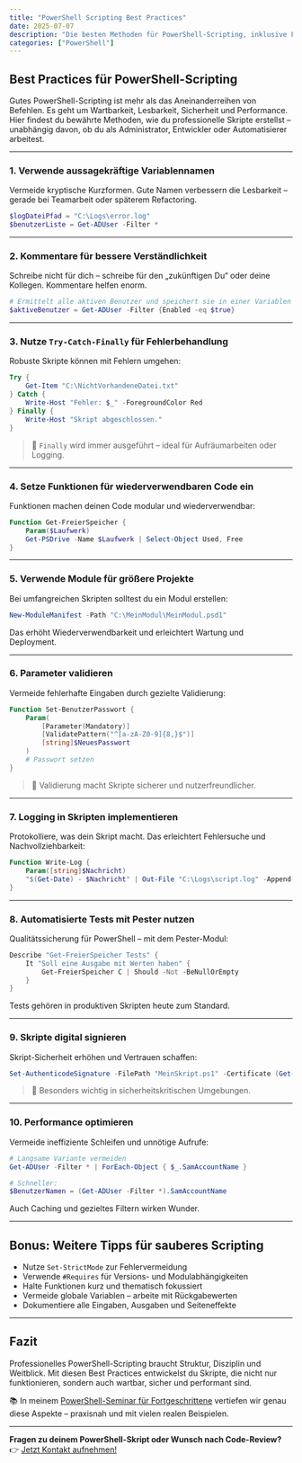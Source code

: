 ```yaml
---
title: "PowerShell Scripting Best Practices"
date: 2025-07-07
description: "Die besten Methoden für PowerShell-Scripting, inklusive Fehlerbehandlung, Sicherheitsrichtlinien und Performance-Optimierung."
categories: ["PowerShell"]
---
```


## Best Practices für PowerShell-Scripting

Gutes PowerShell-Scripting ist mehr als das Aneinanderreihen von Befehlen. Es geht um Wartbarkeit, Lesbarkeit, Sicherheit und Performance. Hier findest du bewährte Methoden, wie du professionelle Skripte erstellst – unabhängig davon, ob du als Administrator, Entwickler oder Automatisierer arbeitest.

---

### 1. Verwende aussagekräftige Variablennamen

Vermeide kryptische Kurzformen. Gute Namen verbessern die Lesbarkeit – gerade bei Teamarbeit oder späterem Refactoring.

```powershell
$logDateiPfad = "C:\Logs\error.log"
$benutzerListe = Get-ADUser -Filter *
```

---

### 2. Kommentare für bessere Verständlichkeit

Schreibe nicht für dich – schreibe für den „zukünftigen Du“ oder deine Kollegen. Kommentare helfen enorm.

```powershell
# Ermittelt alle aktiven Benutzer und speichert sie in einer Variablen
$aktiveBenutzer = Get-ADUser -Filter {Enabled -eq $true}
```

---

### 3. Nutze `Try-Catch-Finally` für Fehlerbehandlung

Robuste Skripte können mit Fehlern umgehen:

```powershell
Try {
    Get-Item "C:\NichtVorhandeneDatei.txt"
} Catch {
    Write-Host "Fehler: $_" -ForegroundColor Red
} Finally {
    Write-Host "Skript abgeschlossen."
}
```

> 🔄 `Finally` wird immer ausgeführt – ideal für Aufräumarbeiten oder Logging.

---

### 4. Setze Funktionen für wiederverwendbaren Code ein

Funktionen machen deinen Code modular und wiederverwendbar:

```powershell
Function Get-FreierSpeicher {
    Param($Laufwerk)
    Get-PSDrive -Name $Laufwerk | Select-Object Used, Free
}
```

---

### 5. Verwende Module für größere Projekte

Bei umfangreichen Skripten solltest du ein Modul erstellen:

```powershell
New-ModuleManifest -Path "C:\MeinModul\MeinModul.psd1"
```

Das erhöht Wiederverwendbarkeit und erleichtert Wartung und Deployment.

---

### 6. Parameter validieren

Vermeide fehlerhafte Eingaben durch gezielte Validierung:

```powershell
Function Set-BenutzerPasswort {
    Param(
        [Parameter(Mandatory)]
        [ValidatePattern("^[a-zA-Z0-9]{8,}$")]
        [string]$NeuesPasswort
    )
    # Passwort setzen
}
```

> 🎯 Validierung macht Skripte sicherer und nutzerfreundlicher.

---

### 7. Logging in Skripten implementieren

Protokolliere, was dein Skript macht. Das erleichtert Fehlersuche und Nachvollziehbarkeit:

```powershell
Function Write-Log {
    Param([string]$Nachricht)
    "$(Get-Date) - $Nachricht" | Out-File "C:\Logs\script.log" -Append
}
```

---

### 8. Automatisierte Tests mit Pester nutzen

Qualitätssicherung für PowerShell – mit dem Pester-Modul:

```powershell
Describe "Get-FreierSpeicher Tests" {
    It "Soll eine Ausgabe mit Werten haben" {
        Get-FreierSpeicher C | Should -Not -BeNullOrEmpty
    }
}
```

Tests gehören in produktiven Skripten heute zum Standard.

---

### 9. Skripte digital signieren

Skript-Sicherheit erhöhen und Vertrauen schaffen:

```powershell
Set-AuthenticodeSignature -FilePath "MeinSkript.ps1" -Certificate (Get-ChildItem Cert:\CurrentUser\My -CodeSigningCert)
```

> 🔐 Besonders wichtig in sicherheitskritischen Umgebungen.

---

### 10. Performance optimieren

Vermeide ineffiziente Schleifen und unnötige Aufrufe:

```powershell
# Langsame Variante vermeiden
Get-ADUser -Filter * | ForEach-Object { $_.SamAccountName }

# Schneller:
$BenutzerNamen = (Get-ADUser -Filter *).SamAccountName
```

Auch Caching und gezieltes Filtern wirken Wunder.

---

## Bonus: Weitere Tipps für sauberes Scripting

- Nutze `Set-StrictMode` zur Fehlervermeidung
- Verwende `#Requires` für Versions- und Modulabhängigkeiten
- Halte Funktionen kurz und thematisch fokussiert
- Vermeide globale Variablen – arbeite mit Rückgabewerten
- Dokumentiere alle Eingaben, Ausgaben und Seiteneffekte

---

## Fazit

Professionelles PowerShell-Scripting braucht Struktur, Disziplin und Weitblick. Mit diesen Best Practices entwickelst du Skripte, die nicht nur funktionieren, sondern auch wartbar, sicher und performant sind.

📚 In meinem [PowerShell-Seminar für Fortgeschrittene](https://attilakrick.com/powershell/powershell-seminare/) vertiefen wir genau diese Aspekte – praxisnah und mit vielen realen Beispielen.

---

**Fragen zu deinem PowerShell-Skript oder Wunsch nach Code-Review?**  
👉 [Jetzt Kontakt aufnehmen!](https://attilakrick.com/Kontakt)
